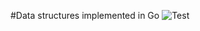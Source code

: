 #Data structures implemented in Go
![Test](https://github.com/kevotovar/go-data-structures/workflows/Test/badge.svg)